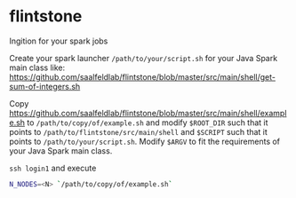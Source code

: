 # flintstone
Ingition for your spark jobs

Create your spark launcher `/path/to/your/script.sh` for your Java Spark main class like:
https://github.com/saalfeldlab/flintstone/blob/master/src/main/shell/get-sum-of-integers.sh

Copy
https://github.com/saalfeldlab/flintstone/blob/master/src/main/shell/example.sh
to `/path/to/copy/of/example.sh` and modify `$ROOT_DIR` such that it points to `/path/to/flintstone/src/main/shell` and `$SCRIPT` such that it points to `/path/to/your/script.sh`. Modify `$ARGV` to fit the requirements of your Java Spark main class.

`ssh login1` and execute
```bash
N_NODES=<N> `/path/to/copy/of/example.sh`
```
